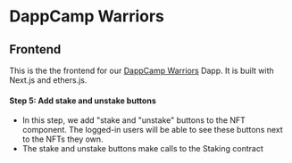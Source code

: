 # DappCamp Warriors

## Frontend

This is the the frontend for our [DappCamp Warriors](https://github.com/DappCamp-Cohort-4/dappcamp-warriors) Dapp. It is built with Next.js and ethers.js.

#### Step 5: Add stake and unstake buttons

- In this step, we add "stake and "unstake" buttons to the NFT component. The logged-in users will be able to see these buttons next to the NFTs they own.
- The stake and unstake buttons make calls to the Staking contract
